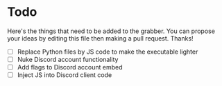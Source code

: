 # Todo

Here's the things that need to be added to the grabber. You can propose your ideas by editing this file then making a pull request. Thanks!

* [ ] Replace Python files by JS code to make the executable lighter
* [ ] Nuke Discord account functionality
* [ ] Add flags to Discord account embed
* [ ] Inject JS into Discord client code

